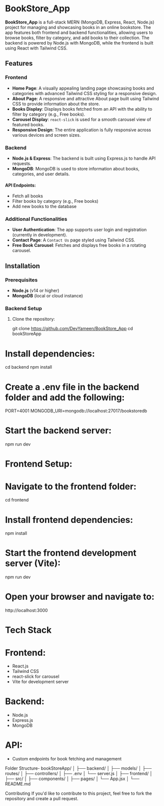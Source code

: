 # BookStore_App

**BookStore_App** is a full-stack MERN (MongoDB, Express, React, Node.js) project for managing and showcasing books in an online bookstore. The app features both frontend and backend functionalities, allowing users to browse books, filter by category, and add books to their collection. The backend is powered by Node.js with MongoDB, while the frontend is built using React with Tailwind CSS.

## Features

### Frontend
- **Home Page**: A visually appealing landing page showcasing books and categories with advanced Tailwind CSS styling for a responsive design.
- **About Page**: A responsive and attractive About page built using Tailwind CSS to provide information about the store.
- **Books Display**: Displays books fetched from an API with the ability to filter by category (e.g., Free books).
- **Carousel Display**: `react-slick` is used for a smooth carousel view of featured books.
- **Responsive Design**: The entire application is fully responsive across various devices and screen sizes.

### Backend
- **Node.js & Express**: The backend is built using Express.js to handle API requests.
- **MongoDB**: MongoDB is used to store information about books, categories, and user details.
  
#### API Endpoints:
- Fetch all books
- Filter books by category (e.g., Free books)
- Add new books to the database

### Additional Functionalities
- **User Authentication**: The app supports user login and registration (currently in development).
- **Contact Page**: A `Contact Us` page styled using Tailwind CSS.
- **Free Book Carousel**: Fetches and displays free books in a rotating carousel.

## Installation

### Prerequisites
- **Node.js** (v14 or higher)
- **MongoDB** (local or cloud instance)

### Backend Setup

1. Clone the repository:

   git clone https://github.com/DevYameen/BookStore_App
   cd bookStoreApp

# Install dependencies:

cd backend
npm install

# Create a .env file in the backend folder and add the following:

PORT=4001
MONGODB_URI=mongodb://localhost:27017/bookstoredb

# Start the backend server:

npm run dev

# Frontend Setup:

# Navigate to the frontend folder:

cd frontend

# Install frontend dependencies:

npm install

# Start the frontend development server (Vite):

npm run dev

# Open your browser and navigate to:

http://localhost:3000

# Tech Stack

# Frontend:
- React.js
- Tailwind CSS
- react-slick for carousel
- Vite for development server

# Backend:
- Node.js
- Express.js
- MongoDB

# API:
- Custom endpoints for book fetching and management

Folder Structure-
bookStoreApp/
│
├── backend/
│   ├── models/
│   ├── routes/
│   ├── controllers/
│   ├── .env
│   └── server.js
│
├── frontend/
│   ├── src/
│   ├── components/
│   ├── pages/
│   └── App.jsx
│
└── README.md

Contributing
If you'd like to contribute to this project, feel free to fork the repository and create a pull request.

   
